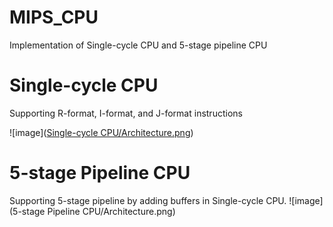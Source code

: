 # MIPS_CPU
Implementation of Single-cycle CPU and 5-stage pipeline CPU

# Single-cycle CPU
Supporting R-format, I-format, and J-format instructions

![image]([Single-cycle CPU/Architecture.png](https://github.com/Joey3783/MIPS_CPU/blob/main/Single-cycle%20CPU/Architecture.png))

# 5-stage Pipeline CPU
Supporting 5-stage pipeline by adding buffers in Single-cycle CPU.
![image](5-stage Pipeline CPU/Architecture.png)
